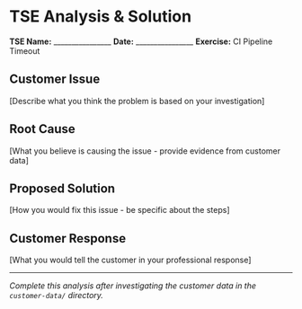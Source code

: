 # TSE Analysis & Solution

**TSE Name:** ________________
**Date:** ________________
**Exercise:** CI Pipeline Timeout

## Customer Issue
[Describe what you think the problem is based on your investigation]

## Root Cause
[What you believe is causing the issue - provide evidence from customer data]

## Proposed Solution
[How you would fix this issue - be specific about the steps]

## Customer Response
[What you would tell the customer in your professional response]

---
*Complete this analysis after investigating the customer data in the `customer-data/` directory.*
